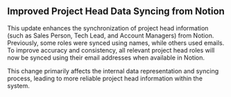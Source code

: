 ## Improved Project Head Data Syncing from Notion

This update enhances the synchronization of project head information (such as Sales Person, Tech Lead, and Account Managers) from Notion. Previously, some roles were synced using names, while others used emails. To improve accuracy and consistency, all relevant project head roles will now be synced using their email addresses when available in Notion.

This change primarily affects the internal data representation and syncing process, leading to more reliable project head information within the system.